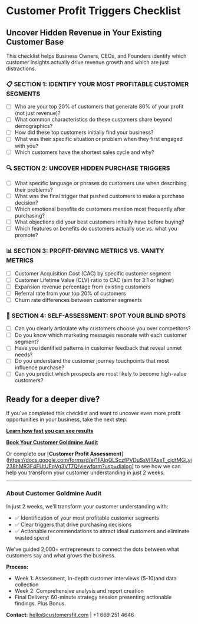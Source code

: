 # Customer Profit Triggers Checklist

## Uncover Hidden Revenue in Your Existing Customer Base

This checklist helps Business Owners, CEOs, and Founders identify which customer insights actually drive revenue growth and which are just distractions.

### 📋 SECTION 1: IDENTIFY YOUR MOST PROFITABLE CUSTOMER SEGMENTS

- [ ] Who are your top 20% of customers that generate 80% of your profit (not just revenue)?
- [ ] What common characteristics do these customers share beyond demographics?
- [ ] How did these top customers initially find your business?
- [ ] What was their specific situation or problem when they first engaged with you?
- [ ] Which customers have the shortest sales cycle and why?

### 🔍 SECTION 2: UNCOVER HIDDEN PURCHASE TRIGGERS

- [ ] What specific language or phrases do customers use when describing their problems?
- [ ] What was the final trigger that pushed customers to make a purchase decision?
- [ ] Which emotional benefits do customers mention most frequently after purchasing?
- [ ] What objections did your best customers initially have before buying?
- [ ] Which features or benefits do customers actually use vs. what you promote?

### 📊 SECTION 3: PROFIT-DRIVING METRICS VS. VANITY METRICS

- [ ] Customer Acquisition Cost (CAC) by specific customer segment
- [ ] Customer Lifetime Value (CLV) ratio to CAC (aim for 3:1 or higher)
- [ ] Expansion revenue percentage from existing customers
- [ ] Referral rate from your top 20% of customers
- [ ] Churn rate differences between customer segments

### 🔎 SECTION 4: SELF-ASSESSMENT: SPOT YOUR BLIND SPOTS

- [ ] Can you clearly articulate why customers choose you over competitors?
- [ ] Do you know which marketing messages resonate with each customer segment?
- [ ] Have you identified patterns in customer feedback that reveal unmet needs?
- [ ] Do you understand the customer journey touchpoints that most influence purchase?
- [ ] Can you predict which prospects are most likely to become high-value customers?

## Ready for a deeper dive?

If you've completed this checklist and want to uncover even more profit opportunities in your business, take the next step:

[**Learn how fast you can see results**](https://cuscomersfit.com)

[**Book Your Customer Goldmine Audit**](https://calendly.com/patricia-rubio/30min-chat)

Or complete our [**Customer Profit Assessment**](https://docs.google.com/forms/d/e/1FAIpQLSczfPVDuSsVITAsxT_cjdtMGLyj238hMR3F4FUtUFqVg3VT7Q/viewform?usp=dialog] to see how we can help you transform your customer understanding in just 2 weeks.

---

### About Customer Goldmine Audit

In just 2 weeks, we'll transform your customer understanding with:

- ✅ Identification of your most profitable customer segments
- ✅ Clear triggers that drive purchasing decisions
- ✅ Actionable recommendations to attract ideal customers and eliminate wasted spend

We've guided 2,000+ entrepreneurs to connect the dots between what customers say and what grows the business.

**Process:**
- Week 1: Assessment, In-depth customer interviews (5-10)and data collection
- Week 2: Comprehensive analysis and report creation
- Final Delivery: 60-minute strategy session presenting actionable findings. Plus Bonus.

**Contact:** hello@customersfit.com | +1 669 251 4646
